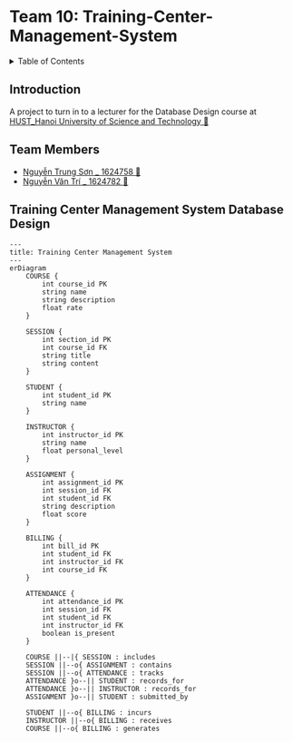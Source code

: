 <head>
    <link rel="stylesheet" href="styles.css">
</head>

# Team 10: Training-Center-Management-System

<details>
<summary>Table of Contents</summary>

- [Team 10: Training-Center-Management-System](#team-10-training-center-management-system)
  - [Introduction](#introduction)
  - [Team Members](#team-members)
  - [Training Center Management System Database Design](#training-center-management-system-database-design)

</details>

## Introduction
A project to turn in to a lecturer for the Database Design course at [HUST_Hanoi University of Science and Technology :school:](https://hust.edu.vn/) 

## Team Members
* [Nguyễn Trung Sơn _ 1624758 :man:](https://github.com/SadNguyen2107)
* [Nguyễn Văn Trí _ 1624782 :man:](https://github.com/TGaDev203)

## Training Center Management System Database Design
```mermaid
---
title: Training Center Management System
---
erDiagram
    COURSE {
        int course_id PK
        string name
        string description
        float rate
    }

    SESSION {
        int section_id PK
        int course_id FK
        string title
        string content
    }

    STUDENT {
        int student_id PK
        string name
    }

    INSTRUCTOR {
        int instructor_id PK
        string name
        float personal_level
    }

    ASSIGNMENT {
        int assignment_id PK
        int session_id FK
        int student_id FK
        string description
        float score
    }

    BILLING {
        int bill_id PK
        int student_id FK
        int instructor_id FK
        int course_id FK
    }

    ATTENDANCE {
        int attendance_id PK
        int session_id FK
        int student_id FK
        int instructor_id FK
        boolean is_present
    }

    COURSE ||--|{ SESSION : includes
    SESSION ||--o{ ASSIGNMENT : contains
    SESSION ||--o{ ATTENDANCE : tracks
    ATTENDANCE }o--|| STUDENT : records_for
    ATTENDANCE }o--|| INSTRUCTOR : records_for
    ASSIGNMENT }o--|| STUDENT : submitted_by

    STUDENT ||--o{ BILLING : incurs
    INSTRUCTOR ||--o{ BILLING : receives
    COURSE ||--o{ BILLING : generates
```